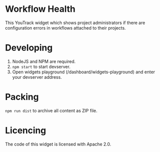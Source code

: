 # Workflow Health

This YouTrack widget which shows project administrators if there are
configuration errors in workflows attached to their projects.

# Developing

1. NodeJS and NPM are required.
2. `npm start` to start devserver.
3. Open widgets playground (/dashboard/widgets-playground) and
enter your devserver address.

# Packing

`npm run dist` to archive all content as ZIP file.

# Licencing

The code of this widget is licensed with Apache 2.0.
